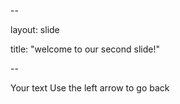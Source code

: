 --

layout: slide

title: "welcome to our second slide!"

-- 

Your text
Use the left arrow to go back
